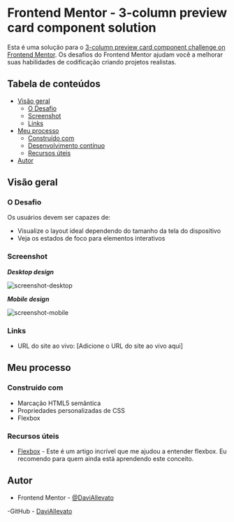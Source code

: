 # Frontend Mentor - 3-column preview card component solution

Esta é uma solução para o [3-column preview card component challenge on Frontend Mentor](https://www.frontendmentor.io/challenges/3column-preview-card-component-pH92eAR2-). Os desafios do Frontend Mentor ajudam você a melhorar suas habilidades de codificação criando projetos realistas.

## Tabela de conteúdos

- [Visão geral](#Visão-geral)
  - [O Desafio](#O-Desafio)
  - [Screenshot](#screenshot)
  - [Links](#links)
- [Meu processo](#Meu-processo)
  - [Construído com](#Construído-com)
  - [Desenvolvimento contínuo](#Desenvolvimento-contínuo)
  - [Recursos úteis](#Recursos-úteis)
- [Autor](#autor)

## Visão geral

### O Desafio

Os usuários devem ser capazes de:

- Visualize o layout ideal dependendo do tamanho da tela do dispositivo
- Veja os estados de foco para elementos interativos

### Screenshot

 ***Desktop design***

![screenshot-desktop](screenshot/screenshot_desktop.png)

 ***Mobile design***

![screenshot-mobile](screenshot/screenshot_mobile.png)


### Links

- URL do site ao vivo: [Adicione o URL do site ao vivo aqui]

## Meu processo

### Construído com

- Marcação HTML5 semântica
- Propriedades personalizadas de CSS
- Flexbox


### Recursos úteis

- [Flexbox](https://www.devmedia.com.br/css3-flexbox-funcionamento-e-propriedades/29532) - Este é um artigo incrível que me ajudou a entender flexbox. Eu recomendo para quem ainda está aprendendo este conceito.

## Autor

- Frontend Mentor - [@DaviAllevato](https://www.frontendmentor.io/profile/DaviAllevato)

-GitHub - [DaviAllevato](https://github.com/DaviAllevato)




